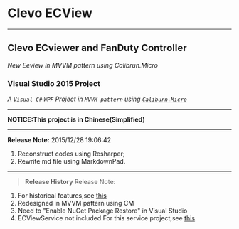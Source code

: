 # Clevo ECView #

----------

## Clevo ECviewer and FanDuty Controller ##
*New Eeview in MVVM pattern using Calibrun.Micro*
### Visual Studio 2015 Project ###
*A `Visual C#` `WPF` Project in `MVVM pattern` using [`Caliburn.Micro`](http://caliburnmicro.com/)*

----------

**NOTICE:This project is in Chinese(Simplified)**

----------
**Release Note:**
2015/12/28 19:06:42 
1. Reconstruct codes using Resharper;
2. Rewrite md file using MarkdownPad.

----------
> **Release History**
Release Note:
1. For historical features,see [this](https://github.com/ycraurora/Clevo-ECView)
2. Redesigned in MVVM pattern using CM
3. Need to "Enable NuGet Package Restore" in Visual Studio
4. ECViewService not included.For this service project,see [this](https://github.com/ycraurora/Clevo-ECView)
